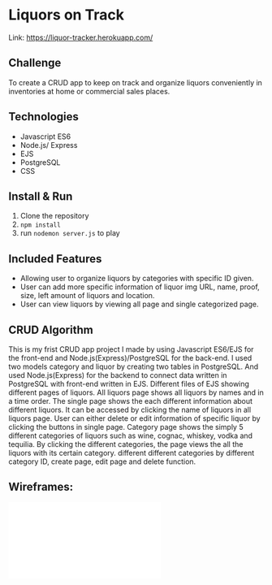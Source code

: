 # Liquors on Track

Link: https://liquor-tracker.herokuapp.com/

## Challenge

To create a CRUD app to keep on track and organize liquors conveniently in inventories at home or commercial sales places.

## Technologies

* Javascript ES6
* Node.js/ Express
* EJS
* PostgreSQL
* CSS

## Install & Run

1. Clone the repository
2. `npm install`
3. run `nodemon server.js` to play

## Included Features

* Allowing user to organize liquors by categories with specific ID given.
* User can add more specific information of liquor img URL, name, proof, size, left amount of liquors and location.
* User can view liquors by viewing all page and single categorized page.

## CRUD Algorithm

This is my frist CRUD app project I made by using Javascript ES6/EJS for the front-end and Node.js(Express)/PostgreSQL for the back-end. I used two models category and liquor by creating two tables in PostgreSQL. And used Node.js(Express) for the backend  to connect data written in PostgreSQL with front-end written in EJS. Different files of EJS showing different pages of liquors. All liquors page shows all liquors by names and in a time order. The single page shows the each different information about different liquors. It can be accessed by clicking the name of liquors in all liquors page. User can either delete or edit information of specific liquor by clicking the buttons in single page. Category page shows the simply 5 different categories of liquors such as wine, cognac, whiskey, vodka and tequilia. By clicking the different categories, the page views the all the liquors with its certain category. different different categories by different category ID, create page, edit page and delete function.

## Wireframes:
![Homepage](./Wireframes/Project2_Wireframe.pdf)
